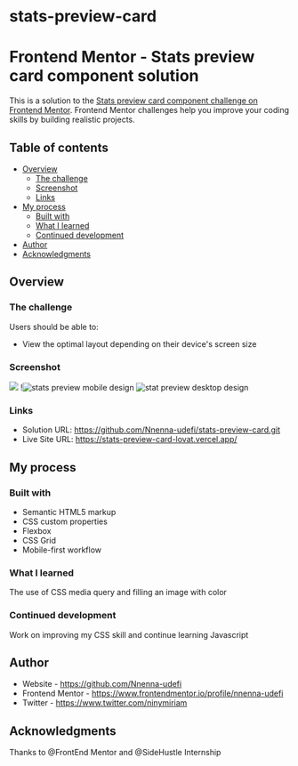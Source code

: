 # stats-preview-card
# Frontend Mentor - Stats preview card component solution

This is a solution to the [Stats preview card component challenge on Frontend Mentor](https://www.frontendmentor.io/challenges/stats-preview-card-component-8JqbgoU62). Frontend Mentor challenges help you improve your coding skills by building realistic projects. 

## Table of contents

- [Overview](#overview)
  - [The challenge](#the-challenge)
  - [Screenshot](#screenshot)
  - [Links](#links)
- [My process](#my-process)
  - [Built with](#built-with)
  - [What I learned](#what-i-learned)
  - [Continued development](#continued-development)
- [Author](#author)
- [Acknowledgments](#acknowledgments)



## Overview

### The challenge

Users should be able to:

- View the optimal layout depending on their device's screen size

### Screenshot

![](./screenshot.jpg)
!![stats preview mobile design](https://user-images.githubusercontent.com/68693000/152638509-abe08444-2084-4e1b-bfde-605839f924ad.jpg)
![stat preview desktop design](https://user-images.githubusercontent.com/68693000/152638513-6ba1328b-ee96-4a9b-b4ba-47a5f1c383cc.jpg)



### Links

- Solution URL: https://github.com/Nnenna-udefi/stats-preview-card.git
- Live Site URL: https://stats-preview-card-lovat.vercel.app/

## My process

### Built with

- Semantic HTML5 markup
- CSS custom properties
- Flexbox
- CSS Grid
- Mobile-first workflow


### What I learned

The use of CSS media query and filling an image with color

### Continued development

Work on improving my CSS skill and continue learning Javascript

## Author

- Website - https://github.com/Nnenna-udefi
- Frontend Mentor - https://www.frontendmentor.io/profile/nnenna-udefi
- Twitter - https://www.twitter.com/ninymiriam


## Acknowledgments

Thanks to @FrontEnd Mentor and @SideHustle Internship

